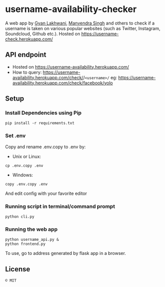 # username-availability-checker
A web app by [Gyan Lakhwani](https://github.com/gyanl), [Manvendra Singh](https://github.com/manu-chroma) and others to check if a username is taken on various popular websites (such as Twitter, Instagram, Soundcloud, Github etc.). Hosted on https://username-check.herokuapp.com/   

## API endpoint
- Hosted on https://username-availability.herokuapp.com/
- How to query: https://username-availability.herokuapp.com/check/<website name>/``<username>/``
eg: https://username-availability.herokuapp.com/check/facebook/yolo

## Setup

### Install Dependencies using Pip
```
pip install -r requirements.txt
```

### Set .env
Copy and rename .env.copy to .env by:

- Unix or Linux:
```
cp .env.copy .env
```
- Windows:
```
copy .env.copy .env
```

And edit config with your favorite editor

### Running script in terminal/command prompt
```
python cli.py
```

### Running the web app 

```
python username_api.py &
python frontend.py
```

To use, go to address generated by flask app in a browser.
## License
```
© MIT
```
